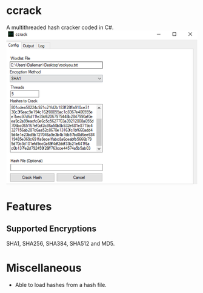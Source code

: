 # ccrack
A multithreaded hash cracker coded in C#. 
<br>
![Preview](gui_preview.png)

# Features
## Supported Encryptions
SHA1, SHA256, SHA384, SHA512 and MD5.

# Miscellaneous
* Able to load hashes from a hash file.
